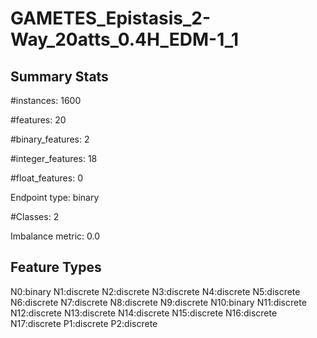 # GAMETES_Epistasis_2-Way_20atts_0.4H_EDM-1_1

## Summary Stats

#instances: 1600

#features: 20

  #binary_features: 2

  #integer_features: 18

  #float_features: 0

Endpoint type: binary

#Classes: 2

Imbalance metric: 0.0

## Feature Types

 N0:binary
N1:discrete
N2:discrete
N3:discrete
N4:discrete
N5:discrete
N6:discrete
N7:discrete
N8:discrete
N9:discrete
N10:binary
N11:discrete
N12:discrete
N13:discrete
N14:discrete
N15:discrete
N16:discrete
N17:discrete
P1:discrete
P2:discrete

